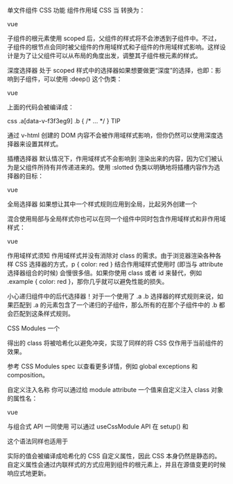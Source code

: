 单文件组件 CSS 功能​
组件作用域 CSS​
当 <style> 标签带有 scoped attribute 的时候，它的 CSS 只会影响当前组件的元素，和 Shadow DOM 中的样式封装类似。使用时有一些注意事项，不过好处是不需要任何的 polyfill。它的实现方式是通过 PostCSS 将以下内容：

vue
<style scoped>
.example {
  color: red;
}
</style>

<template>
  <div class="example">hi</div>
</template>
转换为：

vue
<style>
.example[data-v-f3f3eg9] {
  color: red;
}
</style>

<template>
  <div class="example" data-v-f3f3eg9>hi</div>
</template>
子组件的根元素​
使用 scoped 后，父组件的样式将不会渗透到子组件中。不过，子组件的根节点会同时被父组件的作用域样式和子组件的作用域样式影响。这样设计是为了让父组件可以从布局的角度出发，调整其子组件根元素的样式。

深度选择器​
处于 scoped 样式中的选择器如果想要做更“深度”的选择，也即：影响到子组件，可以使用 :deep() 这个伪类：

vue
<style scoped>
.a :deep(.b) {
  /* ... */
}
</style>
上面的代码会被编译成：

css
.a[data-v-f3f3eg9] .b {
  /* ... */
}
TIP

通过 v-html 创建的 DOM 内容不会被作用域样式影响，但你仍然可以使用深度选择器来设置其样式。

插槽选择器​
默认情况下，作用域样式不会影响到 <slot/> 渲染出来的内容，因为它们被认为是父组件所持有并传递进来的。使用 :slotted 伪类以明确地将插槽内容作为选择器的目标：

vue
<style scoped>
:slotted(div) {
  color: red;
}
</style>
全局选择器​
如果想让其中一个样式规则应用到全局，比起另外创建一个 <style>，可以使用 :global 伪类来实现 (看下面的代码)：

vue
<style scoped>
:global(.red) {
  color: red;
}
</style>
混合使用局部与全局样式​
你也可以在同一个组件中同时包含作用域样式和非作用域样式：

vue
<style>
/* 全局样式 */
</style>

<style scoped>
/* 局部样式 */
</style>
作用域样式须知​
作用域样式并没有消除对 class 的需求。由于浏览器渲染各种各样 CSS 选择器的方式，p { color: red } 结合作用域样式使用时 (即当与 attribute 选择器组合的时候) 会慢很多倍。如果你使用 class 或者 id 来替代，例如 .example { color: red }，那你几乎就可以避免性能的损失。

小心递归组件中的后代选择器！对于一个使用了 .a .b 选择器的样式规则来说，如果匹配到 .a 的元素包含了一个递归的子组件，那么所有的在那个子组件中的 .b 都会匹配到这条样式规则。

CSS Modules​
一个 <style module> 标签会被编译为 CSS Modules 并且将生成的 CSS class 作为 $style 对象暴露给组件：

vue
<template>
  <p :class="$style.red">This should be red</p>
</template>

<style module>
.red {
  color: red;
}
</style>
得出的 class 将被哈希化以避免冲突，实现了同样的将 CSS 仅作用于当前组件的效果。

参考 CSS Modules spec 以查看更多详情，例如 global exceptions 和 composition。

自定义注入名称​
你可以通过给 module attribute 一个值来自定义注入 class 对象的属性名：

vue
<template>
  <p :class="classes.red">red</p>
</template>

<style module="classes">
.red {
  color: red;
}
</style>
与组合式 API 一同使用​
可以通过 useCssModule API 在 setup() 和 <script setup> 中访问注入的 class。对于使用了自定义注入名称的 <style module> 块，useCssModule 接收一个匹配的 module attribute 值作为第一个参数：

js
import { useCssModule } from 'vue'

// 在 setup() 作用域中...
// 默认情况下, 返回 <style module> 的 class
useCssModule()

// 具名情况下, 返回 <style module="classes"> 的 class
useCssModule('classes')
CSS 中的 v-bind()​
单文件组件的 <style> 标签支持使用 v-bind CSS 函数将 CSS 的值链接到动态的组件状态：

vue
<template>
  <div class="text">hello</div>
</template>

<script>
export default {
  data() {
    return {
      color: 'red'
    }
  }
}
</script>

<style>
.text {
  color: v-bind(color);
}
</style>
这个语法同样也适用于 <script setup>，且支持 JavaScript 表达式 (需要用引号包裹起来)：

vue
<script setup>
const theme = {
  color: 'red'
}
</script>

<template>
  <p>hello</p>
</template>

<style scoped>
p {
  color: v-bind('theme.color');
}
</style>
实际的值会被编译成哈希化的 CSS 自定义属性，因此 CSS 本身仍然是静态的。自定义属性会通过内联样式的方式应用到组件的根元素上，并且在源值变更的时候响应式地更新。

